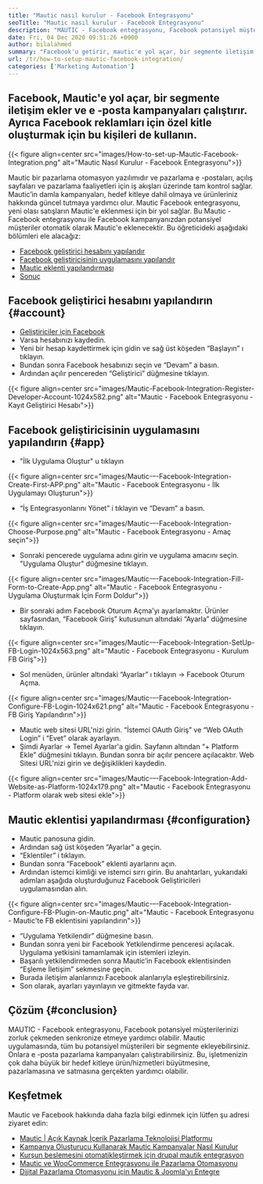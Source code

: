 ```yaml
---
title: "Mautic nasıl kurulur - Facebook Entegrasyonu" 
seoTitle: "Mautic nasıl kurulur - Facebook Entegrasyonu" 
description: "MAUTIC - Facebook entegrasyonu, Facebook potansiyel müşterilerinizi zorluk çekmeden senkronize etmeye yardımcı olabilir ve daha sonra pazarlama kampanyalarında kullanabilir." 
date: Fri, 04 Dec 2020 09:51:26 +0000
author: bilalahmed
summary: "Facebook'u getirir, mautic'e yol açar, bir segmente iletişim ekler ve e -posta kampanyaları çalıştırır. Ayrıca Facebook reklamları için özel kitle oluşturmak için bu kişileri de kullanın." 
url: /tr/how-to-setup-mautic-facebook-integration/
categories: ['Marketing Automation']
---
```


## Facebook, Mautic'e yol açar, bir segmente iletişim ekler ve e -posta kampanyaları çalıştırır. Ayrıca Facebook reklamları için özel kitle oluşturmak için bu kişileri de kullanın.

{{< figure align=center src="images/How-to-set-up-Mautic-Facebook-Integration.png" alt="Mautic Nasıl Kurulur - Facebook Entegrasyonu">}}

Mautic bir pazarlama otomasyon yazılımıdır ve pazarlama e -postaları, açılış sayfaları ve pazarlama faaliyetleri için iş akışları üzerinde tam kontrol sağlar. Mautic’in damla kampanyaları, hedef kitleye dahil olmaya ve ürünleriniz hakkında güncel tutmaya yardımcı olur. Mautic Facebook entegrasyonu, yeni olası satışların Mautic'e eklenmesi için bir yol sağlar. Bu Mautic - Facebook entegrasyonu ile Facebook kampanyanızdan potansiyel müşteriler otomatik olarak Mautic'e eklenecektir.
Bu öğreticideki aşağıdaki bölümleri ele alacağız:
  * [Facebook geliştirici hesabını yapılandır][1]
  * [Facebook geliştiricisinin uygulamasını yapılandır][2]
  * [Mautic eklenti yapılandırması][3]
  * [Sonuç][4]

## Facebook geliştirici hesabını yapılandırın {#account}

  * [Geliştiriciler için Facebook][5]
  * Varsa hesabınızı kaydedin.
  * Yeni bir hesap kaydettirmek için gidin ve sağ üst köşeden “Başlayın” ı tıklayın.
  * Bundan sonra Facebook hesabınızı seçin ve “Devam” a basın.
  * Ardından açılır pencereden “Geliştirici” düğmesine tıklayın.

{{< figure align=center src="images/Mautic-Facebook-Integration-Register-Developer-Account-1024x582.png" alt="Mautic - Facebook Entegrasyonu - Kayıt Geliştirici Hesabı">}}


## Facebook geliştiricisinin uygulamasını yapılandırın {#app}

  * "İlk Uygulama Oluştur" u tıklayın

{{< figure align=center src="images/Mautic-–-Facebook-Integration-Create-First-APP.png" alt="Mautic - Facebook Entegrasyonu - İlk Uygulamayı Oluşturun">}}

  * “İş Entegrasyonlarını Yönet” i tıklayın ve “Devam” a basın.

{{< figure align=center src="images/Mautic-–-Facebook-Integration-Choose-Purpose.png" alt="Mautic - Facebook Entegrasyonu - Amaç seçin">}}

  * Sonraki pencerede uygulama adını girin ve uygulama amacını seçin. "Uygulama Oluştur" düğmesine tıklayın.

{{< figure align=center src="images/Mautic-–-Facebook-Integration-Fill-Form-to-Create-App.png" alt="Mautic - Facebook Entegrasyonu - Uygulama Oluşturmak İçin Form Doldur">}}

  * Bir sonraki adım Facebook Oturum Açma'yı ayarlamaktır. Ürünler sayfasından, “Facebook Giriş” kutusunun altındaki “Ayarla” düğmesine tıklayın.

{{< figure align=center src="images/Mautic-–-Facebook-Integration-SetUp-FB-Login-1024x563.png" alt="Mautic - Facebook Entegrasyonu - Kurulum FB Giriş">}}

  * Sol menüden, ürünler altındaki “Ayarlar” ı tıklayın -> Facebook Oturum Açma.

{{< figure align=center src="images/Mautic-–-Facebook-Integration-Configure-FB-Login-1024x621.png" alt="Mautic - Facebook Entegrasyonu - FB Giriş Yapılandırın">}}

  * Mautic web sitesi URL'nizi girin. “İstemci OAuth Giriş” ve “Web OAuth Login” i “Evet” olarak ayarlayın.
  * Şimdi Ayarlar -> Temel Ayarlar'a gidin. Sayfanın altından “+ Platform Ekle” düğmesini tıklayın. Bundan sonra bir açılır pencere açılacaktır. Web Sitesi URL'nizi girin ve değişiklikleri kaydedin.

{{< figure align=center src="images/Mautic-–-Facebook-Integration-Add-Website-as-Platform-1024x179.png" alt="Mautic - Facebook Entegrasyonu - Platform olarak web sitesi ekle">}}


## Mautic eklentisi yapılandırması {#configuration}

  * Mautic panosuna gidin.
  * Ardından sağ üst köşeden “Ayarlar” a geçin.
  * “Eklentiler” i tıklayın.
  * Bundan sonra “Facebook” eklenti ayarlarını açın.
  * Ardından istemci kimliği ve istemci sırrı girin. Bu anahtarları, yukarıdaki adımları aşağıda oluşturduğunuz Facebook Geliştiricileri uygulamasından alın.

{{< figure align=center src="images/Mautic-–-Facebook-Integration-Configure-FB-Plugin-on-Mautic.png" alt="Mautic - Facebook Entegrasyonu - Mautic'te FB eklentisini yapılandırın">}}

  * “Uygulama Yetkilendir” düğmesine basın.
  * Bundan sonra yeni bir Facebook Yetkilendirme penceresi açılacak. Uygulama yetkisini tamamlamak için istemleri izleyin.
  * Başarılı yetkilendirmeden sonra Mautic’in Facebook eklentisinden “Eşleme İletişim” sekmesine geçin.
  * Burada iletişim alanlarınızı Facebook alanlarıyla eşleştirebilirsiniz.
  * Son olarak, ayarları yayınlayın ve gitmekte fayda var.

## Çözüm {#conclusion}

MAUTIC - Facebook entegrasyonu, Facebook potansiyel müşterilerinizi zorluk çekmeden senkronize etmeye yardımcı olabilir. Mautic uygulamasında, tüm bu potansiyel müşterileri bir segmente ekleyebilirsiniz. Onlara e -posta pazarlama kampanyaları çalıştırabilirsiniz. Bu, işletmenizin çok daha büyük bir hedef kitleye ürün/hizmetleri büyütmesine, pazarlamasına ve satmasına gerçekten yardımcı olabilir.

## Keşfetmek
Mautic ve Facebook hakkında daha fazla bilgi edinmek için lütfen şu adresi ziyaret edin:
  * [Mautic | Açık Kaynak İçerik Pazarlama Teknolojisi Platformu][6]
  * [Kampanya Oluşturucu Kullanarak Mautic Kampanyalar Nasıl Kurulur][7]
  * [Kurşun beslemesini otomatikleştirmek için drupal mautik entegrasyon][8]
  * [Mautic ve WooCommerce Entegrasyonu ile Pazarlama Otomasyonu][9]
  * [Dijital Pazarlama Otomasyonu için Mautic & Joomla'yı Entegre][10]



[1]: #account
[2]: #app
[3]: #configuration
[4]: #conclusion
[5]: https://developers.facebook.com/docs/apps#register
[6]: https://products.containerize.com/marketing-automation/mautic
[7]: https://blog.containerize.com/marketing-automation/how-to-setup-marketing-campaigns-using-mautic-campaign-builder/
[8]: https://blog.containerize.com/content-management/drupal-tutorial-automate-lead-growth-with-drupal-mautic/
[9]: https://blog.containerize.com/blogging/marketing-automation-using-mautic-and-wordpress-woocommerce/
[10]: https://blog.containerize.com/content-management/integrate-mautic-with-joomla-for-marketing-automation/
